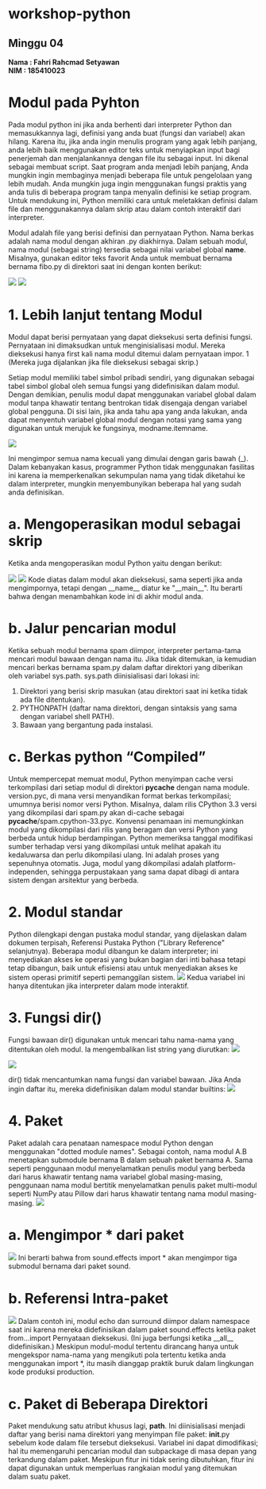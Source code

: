 # workshop-python
<h2>Minggu 04</h2>
<b>Nama : Fahri Rahcmad Setyawan</b></br>
<b>NIM : 185410023</b>

# Modul pada Pyhton
Pada modul python ini jika anda berhenti dari interpreter Python dan memasukkannya lagi, definisi yang anda buat (fungsi dan variabel) 
akan hilang. Karena itu, jika anda ingin menulis program yang agak lebih panjang, anda lebih baik menggunakan editor teks untuk menyiapkan 
input bagi penerjemah dan menjalankannya dengan file itu sebagai input. Ini dikenal sebagai membuat script. Saat program anda menjadi lebih 
panjang, Anda mungkin ingin membaginya menjadi beberapa file untuk pengelolaan yang lebih mudah. Anda mungkin juga ingin menggunakan fungsi 
praktis yang anda tulis di beberapa program tanpa menyalin definisi ke setiap program. Untuk mendukung ini, Python memiliki cara untuk meletakkan 
definisi dalam file dan menggunakannya dalam skrip atau dalam contoh interaktif dari interpreter.

Modul adalah file yang berisi definisi dan pernyataan Python. Nama berkas adalah nama modul dengan akhiran .py diakhirnya. Dalam sebuah modul, nama 
modul (sebagai string) tersedia sebagai nilai variabel global __name__. Misalnya, gunakan editor teks favorit Anda untuk membuat bernama bernama 
fibo.py di direktori saat ini dengan konten berikut:

<img src="https://github.com/Fahri54/workshop-python/blob/main/minggu-04/gambar/1.png"/>

<img src="https://github.com/Fahri54/workshop-python/blob/main/minggu-04/gambar/2.png"/>

# 1.	Lebih lanjut tentang Modul
Modul dapat berisi pernyataan yang dapat dieksekusi serta definisi fungsi. Pernyataan ini dimaksudkan untuk menginisialisasi modul. Mereka dieksekusi 
hanya first kali nama modul ditemui dalam pernyataan impor. 1 (Mereka juga dijalankan jika file dieksekusi sebagai skrip.)

Setiap modul memiliki tabel simbol pribadi sendiri, yang digunakan sebagai tabel simbol global oleh semua fungsi yang didefinisikan dalam modul. Dengan 
demikian, penulis modul dapat menggunakan variabel global dalam modul tanpa khawatir tentang bentrokan tidak disengaja dengan variabel global pengguna. 
Di sisi lain, jika anda tahu apa yang anda lakukan, anda dapat menyentuh variabel global modul dengan notasi yang sama yang digunakan untuk merujuk ke 
fungsinya, modname.itemname.

<img src="https://github.com/Fahri54/workshop-python/blob/main/minggu-04/gambar/3.png"/>

Ini mengimpor semua nama kecuali yang dimulai dengan garis bawah (_). Dalam kebanyakan kasus, programmer Python tidak menggunakan fasilitas ini karena 
ia memperkenalkan sekumpulan nama yang tidak diketahui ke dalam interpreter, mungkin menyembunyikan beberapa hal yang sudah anda definisikan.

# a.	Mengoperasikan modul sebagai skrip
Ketika anda mengoperasikan modul Python yaitu dengan berikut:

<img src="https://github.com/Fahri54/workshop-python/blob/main/minggu-04/gambar/4.png"/>
<img src="https://github.com/Fahri54/workshop-python/blob/main/minggu-04/gambar/5.png"/>
Kode diatas dalam modul akan dieksekusi, sama seperti jika anda mengimpornya, tetapi dengan __name__ diatur ke "__main__". Itu berarti bahwa dengan 
menambahkan kode ini di akhir modul anda.

# b.	Jalur pencarian modul
Ketika sebuah modul bernama spam diimpor, interpreter pertama-tama mencari modul bawaan dengan nama itu. Jika tidak ditemukan, ia kemudian mencari 
berkas bernama spam.py dalam daftar direktori yang diberikan oleh variabel sys.path. sys.path diinisialisasi dari lokasi ini:
1)	Direktori yang berisi skrip masukan (atau direktori saat ini ketika tidak ada file ditentukan).
2)	 PYTHONPATH (daftar nama direktori, dengan sintaksis yang sama dengan variabel shell PATH).
3)	Bawaan yang bergantung pada instalasi.

# c.	Berkas python “Compiled”
Untuk mempercepat memuat modul, Python menyimpan cache versi terkompilasi dari setiap modul di direktori __pycache__ dengan nama module. version.pyc, 
di mana versi menyandikan format berkas terkompilasi; umumnya berisi nomor versi Python. Misalnya, dalam rilis CPython 3.3 versi yang dikompilasi dari 
spam.py akan di-cache sebagai __pycache__/spam.cpython-33.pyc. Konvensi penamaan ini memungkinkan modul yang dikompilasi dari rilis yang beragam dan 
versi Python yang berbeda untuk hidup berdampingan.
Python memeriksa tanggal modifikasi sumber terhadap versi yang dikompilasi untuk melihat apakah itu kedaluwarsa dan perlu dikompilasi ulang. Ini adalah 
proses yang sepenuhnya otomatis. Juga, modul yang dikompilasi adalah platform-independen, sehingga perpustakaan yang sama dapat dibagi di antara sistem 
dengan arsitektur yang berbeda.

# 2.	Modul standar
Python dilengkapi dengan pustaka modul standar, yang dijelaskan dalam dokumen terpisah, Referensi Pustaka Python ("Library Reference" selanjutnya). Beberapa 
modul dibangun ke dalam interpreter; ini menyediakan akses ke operasi yang bukan bagian dari inti bahasa tetapi tetap dibangun, baik untuk efisiensi atau untuk 
menyediakan akses ke sistem operasi primitif seperti pemanggilan sistem.
<img src="https://github.com/Fahri54/workshop-python/blob/main/minggu-04/gambar/6.png"/>
Kedua variabel ini hanya ditentukan jika interpreter dalam mode interaktif.

# 3.	Fungsi dir()
Fungsi bawaan dir() digunakan untuk mencari tahu nama-nama yang ditentukan oleh modul. Ia mengembalikan list string yang diurutkan:
<img src="https://github.com/Fahri54/workshop-python/blob/main/minggu-04/gambar/7.png"/>

<img src="https://github.com/Fahri54/workshop-python/blob/main/minggu-04/gambar/8.png"/>

dir() tidak mencantumkan nama fungsi dan variabel bawaan. Jika Anda ingin daftar itu, mereka didefinisikan dalam modul standar builtins:
<img src="https://github.com/Fahri54/workshop-python/blob/main/minggu-04/gambar/9.png"/>

# 4.	Paket 
Paket adalah cara penataan namespace modul Python dengan menggunakan "dotted module names". Sebagai contoh, nama modul A.B menetapkan submodule bernama B dalam 
sebuah paket bernama A. Sama seperti penggunaan modul menyelamatkan penulis modul yang berbeda dari harus khawatir tentang nama variabel global masing-masing, 
penggunaan nama modul bertitik menyelamatkan penulis paket multi-modul seperti NumPy atau Pillow dari harus khawatir tentang nama modul masing-masing.
<img src="https://github.com/Fahri54/workshop-python/blob/main/minggu-04/gambar/10.png"/>

# a.	Mengimpor * dari paket
<img src="https://github.com/Fahri54/workshop-python/blob/main/minggu-04/gambar/11.png"/>
Ini berarti bahwa from sound.effects import * akan mengimpor tiga submodul bernama dari paket sound.

# b.	Referensi Intra-paket
<img src="https://github.com/Fahri54/workshop-python/blob/main/minggu-04/gambar/12.png"/>
Dalam contoh ini, modul echo dan surround diimpor dalam namespace saat ini karena mereka didefinisikan dalam paket sound.effects ketika paket from...import 
Pernyataan dieksekusi. (Ini juga berfungsi ketika __all__ didefinisikan.)
Meskipun modul-modul tertentu dirancang hanya untuk mengekspor nama-nama yang mengikuti pola tertentu ketika anda menggunakan import *, itu masih dianggap 
praktik buruk dalam lingkungan kode produksi production.

# c.	Paket di Beberapa Direktori
Paket mendukung satu atribut khusus lagi, __path__. Ini diinisialisasi menjadi daftar yang berisi nama direktori yang menyimpan file paket: __init__.py sebelum 
kode dalam file tersebut dieksekusi. Variabel ini dapat dimodifikasi; hal itu memengaruhi pencarian modul dan subpackage di masa depan yang terkandung dalam paket. 
Meskipun fitur ini tidak sering dibutuhkan, fitur ini dapat digunakan untuk memperluas rangkaian modul yang ditemukan dalam suatu paket.
